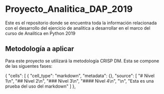 # Proyecto_Analitica_DAP_2019
Este es el repositorio donde se encuentra toda la información relacionada con el desarrollo del ejercicio de analítica a desarrollar en el marco del curso de Analítica en Python 2019

## Metodología a aplicar
Para este proyecto se utilizará la metodología CRISP DM. Esta se compone de las siguentes fases:

{
 "cells": [
  {
   "cell_type": "markdown",
   "metadata": {},
   "source": [
    "# Nivel 1\n",
    "## Nivel 2\n",
    "### Nivel 3\n",
    "#### Nivel 4\n",
    "\n",
    "Esta es una prueba del uso del markdown"
   ]
  },
